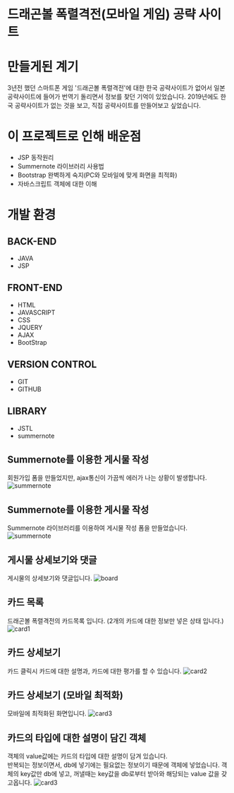 # 드래곤볼 폭렬격전(모바일 게임) 공략 사이트
# 만들게된 계기
3년전 했던 스마트폰 게임 '드래곤볼 폭렬격전'에 대한 한국 공략사이트가 없어서 일본 공략사이트에 들어가 번역기 돌리면서 정보를 찾던 기억이 있었습니다.   2019년에도 한국 공략사이트가 없는 것을 보고, 직접 공략사이트를 만들어보고 싶었습니다.

# 이 프로젝트로 인해 배운점
- JSP 동작원리
- Summernote 라이브러리 사용법
- Bootstrap 완벽하게 숙지(PC와 모바일에 맞게 화면을 최적화)
- 자바스크립트 객체에 대한 이해

# 개발 환경
## BACK-END
- JAVA
- JSP

## FRONT-END
- HTML
- JAVASCRIPT
- CSS
- JQUERY
- AJAX
- BootStrap
## VERSION CONTROL
- GIT
- GITHUB
## LIBRARY
- JSTL
- summernote

## Summernote를 이용한 게시물 작성
회원가입 폼을 만들었지만, ajax통신이 가끔씩 에러가 나는 상황이 발생합니다.
![summernote](./img/join.png)

## Summernote를 이용한 게시물 작성
Summernote 라이브러리를 이용하여 게시물 작성 폼을 만들었습니다.
![summernote](./img/summernote.png)

## 게시물 상세보기와 댓글
게시물의 상세보기와 댓글입니다.
![board](./img/board1.png)

## 카드 목록
드래곤볼 폭렬격전의 카드목록 입니다. (2개의 카드에 대한 정보만 넣은 상태 입니다.)
![card1](./img/card1.png)

## 카드 상세보기
카드 클릭시 카드에 대한 설명과, 카드에 대한 평가를 할 수 있습니다.
![card2](./img/card2.png)

## 카드 상세보기 (모바일 최적화)
모바일에 최적화된 화면입니다.
![card3](./img/card3.png)

## 카드의 타입에 대한 설명이 담긴 객체
객체의 value값에는 카드의 타입에 대한 설명이 담겨 있습니다.   
반복되는 정보이면서, db에 넣기에는 필요없는 정보이기 때문에 객체에 넣었습니다.    객체의 key값만 db에 넣고, 꺼낼때는 key값을 db로부터 받아와 해당되는 value 값을 갖고옵니다.
![card3](./img/cardJson.png)